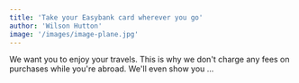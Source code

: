 ```yaml
---
title: 'Take your Easybank card wherever you go'
author: 'Wilson Hutton'
image: '/images/image-plane.jpg'
---
```


We want you to enjoy your travels. This is why we don't charge any fees on purchases while you're abroad. We'll even show you ...
